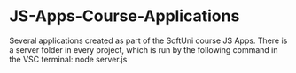 # JS-Apps-Course-Applications
Several applications created as part of the SoftUni course JS Apps. There is a server folder in every project, which is run by the following command in the VSC terminal: node server.js
